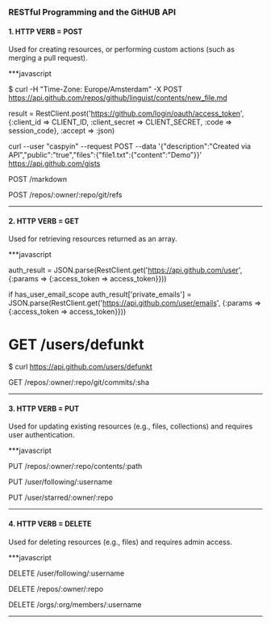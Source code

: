 ### RESTful Programming and the GitHUB API

#### 1. HTTP VERB = __POST__

Used for creating resources, or performing custom actions (such as merging a pull request).

***javascript

$ curl -H "Time-Zone: Europe/Amsterdam" -X POST https://api.github.com/repos/github/linguist/contents/new_file.md

result = RestClient.post('https://github.com/login/oauth/access_token',
              {:client_id => CLIENT_ID,
               :client_secret => CLIENT_SECRET,
               :code => session_code},
               :accept => :json)

curl --user "caspyin" --request POST --data '{"description":"Created via API","public":"true","files":{"file1.txt":{"content":"Demo"}}' https://api.github.com/gists

POST /markdown

POST /repos/:owner/:repo/git/refs

***

#### 2. HTTP VERB = __GET__

Used for retrieving resources returned as an array.

***javascript

auth_result = JSON.parse(RestClient.get('https://api.github.com/user',
                                        {:params => {:access_token => access_token}}))

if has_user_email_scope
  auth_result['private_emails'] =
    JSON.parse(RestClient.get('https://api.github.com/user/emails',
                              {:params => {:access_token => access_token}}))

# GET /users/defunkt
$ curl https://api.github.com/users/defunkt

GET /repos/:owner/:repo/git/commits/:sha

***

#### 3. HTTP VERB = __PUT__

Used for updating existing resources (e.g., files, collections) and requires user authentication.

***javascript

PUT /repos/:owner/:repo/contents/:path

PUT /user/following/:username

PUT /user/starred/:owner/:repo

***

#### 4. HTTP VERB = __DELETE__

Used for deleting resources (e.g., files) and requires admin access.

***javascript

DELETE /user/following/:username

DELETE /repos/:owner/:repo

DELETE /orgs/:org/members/:username

***
